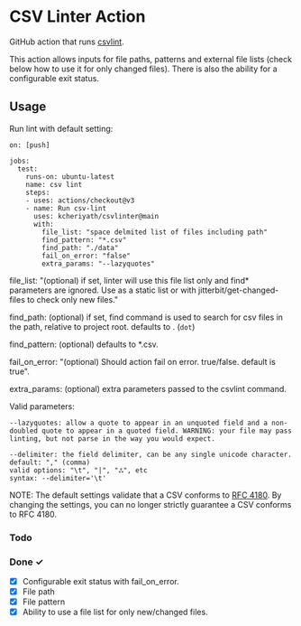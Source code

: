 # CSV Linter Action

GitHub action that runs [csvlint](https://github.com/Clever/csvlint).

This action allows inputs for file paths, patterns and external file lists (check below how to use it for only changed files). There is also the ability for a configurable exit status.


## Usage

Run lint with default setting:

```
on: [push]

jobs:
  test:
    runs-on: ubuntu-latest
    name: csv lint
    steps:
    - uses: actions/checkout@v3
    - name: Run csv-lint
      uses: kcheriyath/csvlinter@main
      with:
        file_list: "space delmited list of files including path"
        find_pattern: "*.csv"
        find_path: "./data"
        fail_on_error: "false"
        extra_params: "--lazyquotes"
```


file_list: "(optional) if set, linter will use this file list only and find* parameters are ignored. Use as a static list or with jitterbit/get-changed-files to check only new files."

find_path: (optional) if set, find command is used to search for csv files in the path, relative to project root. defaults to . (`dot`)

find_pattern: (optional) defaults to *.csv.

fail_on_error: "(optional) Should action fail on error. true/false. default is true".

extra_params: (optional) extra parameters passed to the csvlint command.

Valid parameters: 

    --lazyquotes: allow a quote to appear in an unquoted field and a non-doubled quote to appear in a quoted field. WARNING: your file may pass linting, but not parse in the way you would expect.

    --delimiter: the field delimiter, can be any single unicode character.
    default: "," (comma)
    valid options: "\t", "|", "ஃ", etc
    syntax: --delimiter='\t'

NOTE: The default settings validate that a CSV conforms to [RFC 4180](https://tools.ietf.org/html/rfc4180). By changing the settings, you can no longer strictly guarantee a CSV conforms to RFC 4180.


### Todo



### Done ✓

- [x] Configurable exit status with fail_on_error.
- [x] File path 
- [x] File pattern 
- [x] Ability to use a file list for only new/changed files.  
